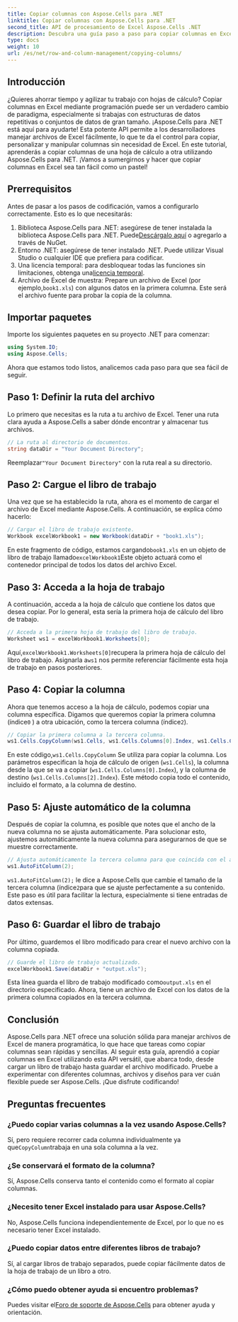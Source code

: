 ```yaml
---
title: Copiar columnas con Aspose.Cells para .NET
linktitle: Copiar columnas con Aspose.Cells para .NET
second_title: API de procesamiento de Excel Aspose.Cells .NET
description: Descubra una guía paso a paso para copiar columnas en Excel con Aspose.Cells para .NET. Simplifique sus tareas de datos con instrucciones claras.
type: docs
weight: 10
url: /es/net/row-and-column-management/copying-columns/
---
```

## Introducción
¿Quieres ahorrar tiempo y agilizar tu trabajo con hojas de cálculo? Copiar columnas en Excel mediante programación puede ser un verdadero cambio de paradigma, especialmente si trabajas con estructuras de datos repetitivas o conjuntos de datos de gran tamaño. ¡Aspose.Cells para .NET está aquí para ayudarte! Esta potente API permite a los desarrolladores manejar archivos de Excel fácilmente, lo que te da el control para copiar, personalizar y manipular columnas sin necesidad de Excel. En este tutorial, aprenderás a copiar columnas de una hoja de cálculo a otra utilizando Aspose.Cells para .NET. 
¡Vamos a sumergirnos y hacer que copiar columnas en Excel sea tan fácil como un pastel!
## Prerrequisitos
Antes de pasar a los pasos de codificación, vamos a configurarlo correctamente. Esto es lo que necesitarás:
1.  Biblioteca Aspose.Cells para .NET: asegúrese de tener instalada la biblioteca Aspose.Cells para .NET. Puede[Descárgalo aquí](https://releases.aspose.com/cells/net/) o agregarlo a través de NuGet.
2. Entorno .NET: asegúrese de tener instalado .NET. Puede utilizar Visual Studio o cualquier IDE que prefiera para codificar.
3.  Una licencia temporal: para desbloquear todas las funciones sin limitaciones, obtenga una[licencia temporal](https://purchase.aspose.com/temporary-license/).
4. Archivo de Excel de muestra: Prepare un archivo de Excel (por ejemplo,`book1.xls`) con algunos datos en la primera columna. Este será el archivo fuente para probar la copia de la columna.
## Importar paquetes
Importe los siguientes paquetes en su proyecto .NET para comenzar:
```csharp
using System.IO;
using Aspose.Cells;
```
Ahora que estamos todo listos, analicemos cada paso para que sea fácil de seguir.
## Paso 1: Definir la ruta del archivo
Lo primero que necesitas es la ruta a tu archivo de Excel. Tener una ruta clara ayuda a Aspose.Cells a saber dónde encontrar y almacenar tus archivos.
```csharp
// La ruta al directorio de documentos.
string dataDir = "Your Document Directory";
```
 Reemplazar`"Your Document Directory"` con la ruta real a su directorio.
## Paso 2: Cargue el libro de trabajo
Una vez que se ha establecido la ruta, ahora es el momento de cargar el archivo de Excel mediante Aspose.Cells. A continuación, se explica cómo hacerlo:
```csharp
// Cargar el libro de trabajo existente.
Workbook excelWorkbook1 = new Workbook(dataDir + "book1.xls");
```
 En este fragmento de código, estamos cargando`book1.xls` en un objeto de libro de trabajo llamado`excelWorkbook1`Este objeto actuará como el contenedor principal de todos los datos del archivo Excel.
## Paso 3: Acceda a la hoja de trabajo
A continuación, acceda a la hoja de cálculo que contiene los datos que desea copiar. Por lo general, esta sería la primera hoja de cálculo del libro de trabajo.
```csharp
// Acceda a la primera hoja de trabajo del libro de trabajo.
Worksheet ws1 = excelWorkbook1.Worksheets[0];
```
 Aquí,`excelWorkbook1.Worksheets[0]`recupera la primera hoja de cálculo del libro de trabajo. Asignarla a`ws1` nos permite referenciar fácilmente esta hoja de trabajo en pasos posteriores.
## Paso 4: Copiar la columna
 Ahora que tenemos acceso a la hoja de cálculo, podemos copiar una columna específica. Digamos que queremos copiar la primera columna (índice`0` ) a otra ubicación, como la tercera columna (índice`2`).
```csharp
// Copiar la primera columna a la tercera columna.
ws1.Cells.CopyColumn(ws1.Cells, ws1.Cells.Columns[0].Index, ws1.Cells.Columns[2].Index);
```
 En este código,`ws1.Cells.CopyColumn` Se utiliza para copiar la columna. Los parámetros especifican la hoja de cálculo de origen (`ws1.Cells`), la columna desde la que se va a copiar (`ws1.Cells.Columns[0].Index`), y la columna de destino (`ws1.Cells.Columns[2].Index`). Este método copia todo el contenido, incluido el formato, a la columna de destino.
## Paso 5: Ajuste automático de la columna
Después de copiar la columna, es posible que notes que el ancho de la nueva columna no se ajusta automáticamente. Para solucionar esto, ajustemos automáticamente la nueva columna para asegurarnos de que se muestre correctamente.
```csharp
// Ajusta automáticamente la tercera columna para que coincida con el ancho del contenido.
ws1.AutoFitColumn(2);
```
`ws1.AutoFitColumn(2);` le dice a Aspose.Cells que cambie el tamaño de la tercera columna (índice`2`para que se ajuste perfectamente a su contenido. Este paso es útil para facilitar la lectura, especialmente si tiene entradas de datos extensas.
## Paso 6: Guardar el libro de trabajo
Por último, guardemos el libro modificado para crear el nuevo archivo con la columna copiada. 
```csharp
// Guarde el libro de trabajo actualizado.
excelWorkbook1.Save(dataDir + "output.xls");
```
 Esta línea guarda el libro de trabajo modificado como`output.xls` en el directorio especificado. Ahora, tiene un archivo de Excel con los datos de la primera columna copiados en la tercera columna.
## Conclusión
Aspose.Cells para .NET ofrece una solución sólida para manejar archivos de Excel de manera programática, lo que hace que tareas como copiar columnas sean rápidas y sencillas. Al seguir esta guía, aprendió a copiar columnas en Excel utilizando esta API versátil, que abarca todo, desde cargar un libro de trabajo hasta guardar el archivo modificado. Pruebe a experimentar con diferentes columnas, archivos y diseños para ver cuán flexible puede ser Aspose.Cells. ¡Que disfrute codificando!
## Preguntas frecuentes
### ¿Puedo copiar varias columnas a la vez usando Aspose.Cells?  
 Sí, pero requiere recorrer cada columna individualmente ya que`CopyColumn`trabaja en una sola columna a la vez. 
### ¿Se conservará el formato de la columna?  
Sí, Aspose.Cells conserva tanto el contenido como el formato al copiar columnas.
### ¿Necesito tener Excel instalado para usar Aspose.Cells?  
No, Aspose.Cells funciona independientemente de Excel, por lo que no es necesario tener Excel instalado.
### ¿Puedo copiar datos entre diferentes libros de trabajo?  
Sí, al cargar libros de trabajo separados, puede copiar fácilmente datos de la hoja de trabajo de un libro a otro.
### ¿Cómo puedo obtener ayuda si encuentro problemas?  
 Puedes visitar el[Foro de soporte de Aspose.Cells](https://forum.aspose.com/c/cells/9) para obtener ayuda y orientación.